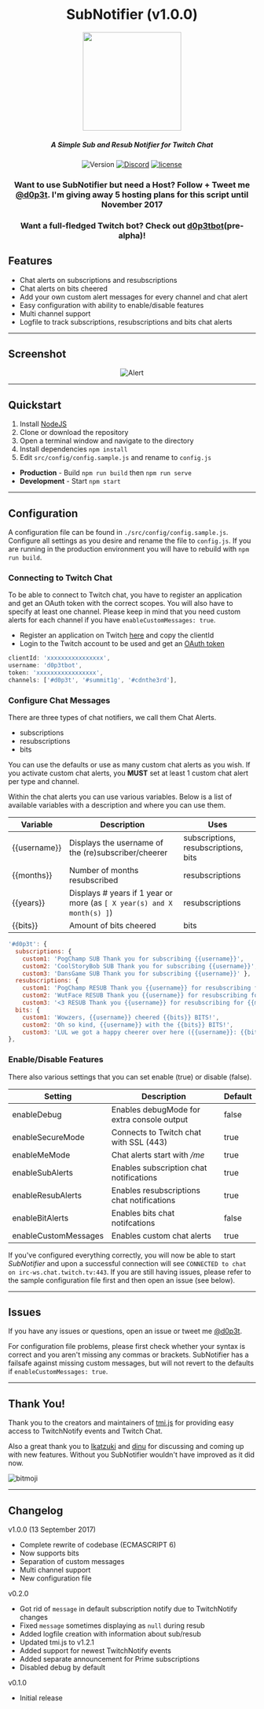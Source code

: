 <div align="center">

# SubNotifier (v1.0.0)

<img src="http://i.imgur.com/gZkK7Yu.png" width="200px" height="200px">

##### A Simple Sub and Resub Notifier for Twitch Chat

![Version](https://img.shields.io/badge/version-1.0.0-green.svg) [![Discord](https://img.shields.io/discord/330910293934997504.svg)](https://discord.gg/bSd4cYJ) [![license](https://img.shields.io/github/license/mashape/apistatus.svg)]()

### Want to use SubNotifier but need a Host? Follow + Tweet me [@d0p3t](https://twitter.com/d0p3t). I'm giving away 5 hosting plans for this script until November 2017
### Want a full-fledged Twitch bot? Check out [d0p3tbot](https://github.com/d0p3t/d0p3tbot)(pre-alpha)!

</div>

## Features
* Chat alerts on subscriptions and resubscriptions
* Chat alerts on bits cheered
* Add your own custom alert messages for every channel and chat alert
* Easy configuration with ability to enable/disable features
* Multi channel support
* Logfile to track subscriptions, resubscriptions and bits chat alerts

---

## Screenshot
<div align="center">

![Alert](https://pbs.twimg.com/media/DJZXK-SXoAEVw2_.jpg)

</div>

---

## Quickstart
1. Install [NodeJS](https://nodejs.org/en/download/)
2. Clone or download the repository
3. Open a terminal window and navigate to the directory
4. Install dependencies `npm install`
5. Edit `src/config/config.sample.js` and rename to `config.js`

* **Production** - Build `npm run build` then `npm run serve`  
* **Development** - Start `npm start`

---

## Configuration
A configuration file can be found in `./src/config/config.sample.js`. Configure all settings as you desire and rename the file to `config.js`. If you are running in the production environment you will have to rebuild with `npm run build`.

### Connecting to Twitch Chat
To be able to connect to Twitch chat, you have to register an application and get an OAuth token with the correct scopes. You will also have to specify at least one channel. Please keep in mind that you need custom alerts for each channel if you have `enableCustomMessages: true`.

* Register an application on Twitch [here](https://dev.twitch.tv/dashboard/apps/create) and copy the clientId
* Login to the Twitch account to be used and get an [OAuth token](https://twitchapps.com/tmi/)

```javascript
clientId: 'xxxxxxxxxxxxxxxx',
username: 'd0p3tbot',
token: 'xxxxxxxxxxxxxxxxx',
channels: ['#d0p3t', '#summit1g', '#cdnthe3rd'],
```
### Configure Chat Messages
There are three types of chat notifiers, we call them Chat Alerts.
* subscriptions
* resubscriptions
* bits

You can use the defaults or use as many custom chat alerts as you wish. If you activate custom chat alerts, you **MUST** set at least 1 custom chat alert per type and channel.

Within the chat alerts you can use various variables. Below is a list of available variables with a description and where you can use them.

| Variable        | Description           | Uses  |
|---------------|-------------|-----|
| {{username}}    | Displays the username of the (re)subscriber/cheerer | subscriptions, resubscriptions, bits |
| {{months}}      | Number of months resubscribed      | resubscriptions |
| {{years}}       | Displays # years if 1 year or more (as `[ X year(s) and X month(s) ]`) | resubscriptions |
| {{bits}}        | Amount of bits cheered | bits |

```javascript
'#d0p3t': {
  subscriptions: {
    custom1: 'PogChamp SUB Thank you for subscribing {{username}}',
    custom2: 'CoolStoryBob SUB Thank you for subscribing {{username}}',
    custom3: 'DansGame SUB Thank you for subscribing {{username}}' },
  resubscriptions: {
    custom1: 'PogChamp RESUB Thank you {{username}} for resubscribing for {{months}} months! {{years}}',
    custom2: 'WutFace RESUB Thank you {{username}} for resubscribing for {{months}} months! {{years}}',
    custom3: '<3 RESUB Thank you {{username}} for resubscribing for {{months}} months! {{years}}' },
  bits: {
    custom1: 'Wowzers, {{username}} cheered {{bits}} BITS!',
    custom2: 'Oh so kind, {{username}} with the {{bits}} BITS!',
    custom3: 'LUL we got a happy cheerer over here ({{username}}: {{bits}} bits)!' },
},
```

### Enable/Disable Features
There also various settings that you can set enable (true) or disable (false).

| Setting | Description | Default |
|---------|-------------|---------|
| enableDebug | Enables debugMode for extra console output | false |
| enableSecureMode | Connects to Twitch chat with SSL (443) | true |
| enableMeMode | Chat alerts start with */me* | true |
| enableSubAlerts | Enables subscription chat notifications | true |
| enableResubAlerts | Enables resubscriptions chat notifications | true |
| enableBitAlerts | Enables bits chat notifcations | false |
| enableCustomMessages | Enables custom chat alerts | true |



If you've configured everything correctly, you will now be able to start *SubNotifier* and upon a successful connection will see `CONNECTED to chat on irc-ws.chat.twitch.tv:443`. If you are still having issues, please refer to the sample configuration file first and then open an issue (see below).

---

## Issues
If you have any issues or questions, open an issue or tweet me [@d0p3t](https://twitter.com/d0p3t).

For configuration file problems, please first check whether your syntax is correct and you aren't missing any commas or brackets. SubNotifier has a failsafe against missing custom messages, but will not revert to the defaults if `enableCustomMessages: true`.

---

## Thank You!
Thank you to the creators and maintainers of [tmi.js](https://github.com/tmijs/tmi.js) for providing easy access to TwitchNotify events and Twitch Chat.

Also a great thank you to [Ikatzuki](https://twitter.com/lolIkatzuki) and [dinu](https://twitter.com/dinuDB) for discussing and coming up with new features. Without you SubNotifier wouldn't have improved as it did now.

![bitmoji](https://render.bitstrips.com/v2/cpanel/10219133-189398152_3-s4-v1.png?transparent=1&palette=1&width=246)

---

## Changelog
v1.0.0 (13 September 2017)
* Complete rewrite of codebase (ECMASCRIPT 6)
* Now supports bits
* Separation of custom messages
* Multi channel support
* New configuration file

v0.2.0
* Got rid of `message` in default subscription notify due to TwitchNotify changes
* Fixed `message` sometimes displaying as `null` during resub
* Added logfile creation with information about sub/resub
* Updated tmi.js to v1.2.1
* Added support for newest TwitchNotify events
* Added separate announcement for Prime subscriptions
* Disabled debug by default

v0.1.0
* Initial release

